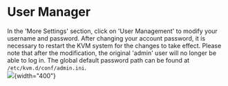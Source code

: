 # **User Manager**
In the 'More Settings' section, click on 'User Management' to modify your username and password. After changing your account password, it is necessary to restart the KVM system for the changes to take effect.
Please note that after the modification, the original 'admin' user will no longer be able to log in.
The global default password path can be found at `/etc/kvm.d/conf/admin.ini`.   
![](assets/images/user-manager/change_account.png){width="400"}
